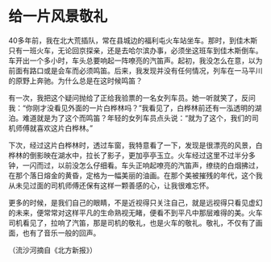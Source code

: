 # 给一片风景敬礼

40多年前，我在北大荒插队，常在县城边的福利屯火车站坐车。那时，到佳木斯只有一班火车，无论回京探亲，还是去哈尔滨办事，必须坐这班车到佳木斯倒车。车开出一个多小时，车头总要响起一阵嘹亮的汽笛声。起初，我没怎么在意，以为前面有路口或是会车而必须鸣笛。后来，我发现并没有任何情况，列车在一马平川的原野上奔驰。为什么总是在这时候鸣笛？

有一次，我把这个疑问抛给了正给我验票的一名女列车员。她一听就笑了，反问我：“你刚才没看见外面的一片白桦林吗？”我看见了，白桦林前还有一泓透明的湖泊。难道就是为了这个而鸣笛？年轻的女列车员点头说：“就为了这个，我们的司机师傅就喜欢这片白桦林。”

下次，经过这片白桦林时，透过车窗，我特意看了一下，发现是很漂亮的风景，白桦林的倒影映在湖水中，拉长了影子，更加亭亭玉立。火车经过这里不过半分多钟，一闪而过，以前没怎么仔细看。车头正响起嘹亮的汽笛声，缭绕的白烟拂过，在那个落日熔金的黄昏，定格为一幅美丽的油画。在那个美被摧残的年代，这个我从未见过面的司机师傅还保有这样一颗善感的心，让我很难忘怀。

更多的时候，是我们自己的眼睛，不是近视得只关注自己，就是远视得只看见虚幻的未来，便常常对这样平凡的生命熟视无睹，便看不到平凡中那层难得的美。火车司机看见了，拉响了汽笛，那是司机的敬礼，也是火车的敬礼。敬礼，不仅有了画面，也有了音乐一般的回声。

（流沙河摘自《北方新报》）